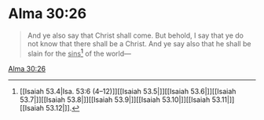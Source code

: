 # Alma 30:26

> And ye also say that Christ shall come. But behold, I say that ye do not know that there shall be a Christ. And ye say also that he shall be slain for the <u>sins</u>[^a] of the world—

[Alma 30:26](https://www.churchofjesuschrist.org/study/scriptures/bofm/alma/30?lang=eng&id=p26#p26)


[^a]: [[Isaiah 53.4|Isa. 53:6 (4–12)]][[Isaiah 53.5|]][[Isaiah 53.6|]][[Isaiah 53.7|]][[Isaiah 53.8|]][[Isaiah 53.9|]][[Isaiah 53.10|]][[Isaiah 53.11|]][[Isaiah 53.12|]].  
